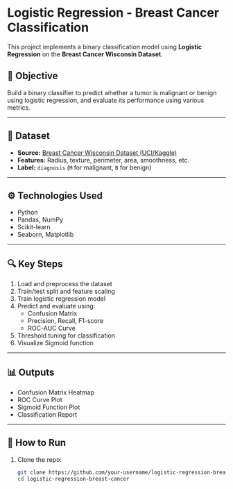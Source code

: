 # Logistic Regression - Breast Cancer Classification

This project implements a binary classification model using **Logistic Regression** on the **Breast Cancer Wisconsin Dataset**.

## 📌 Objective

Build a binary classifier to predict whether a tumor is malignant or benign using logistic regression, and evaluate its performance using various metrics.

---

## 📁 Dataset

- **Source:** [Breast Cancer Wisconsin Dataset (UCI/Kaggle)](https://www.kaggle.com/datasets/uciml/breast-cancer-wisconsin-data)
- **Features:** Radius, texture, perimeter, area, smoothness, etc.
- **Label:** `diagnosis` (`M` for malignant, `B` for benign)

---

## ⚙️ Technologies Used

- Python
- Pandas, NumPy
- Scikit-learn
- Seaborn, Matplotlib

---

## 🔍 Key Steps

1. Load and preprocess the dataset
2. Train/test split and feature scaling
3. Train logistic regression model
4. Predict and evaluate using:
   - Confusion Matrix
   - Precision, Recall, F1-score
   - ROC-AUC Curve
5. Threshold tuning for classification
6. Visualize Sigmoid function

---

## 📊 Outputs

- Confusion Matrix Heatmap
- ROC Curve Plot
- Sigmoid Function Plot
- Classification Report

---

## 🚀 How to Run

1. Clone the repo:
   ```bash
   git clone https://github.com/your-username/logistic-regression-breast-cancer.git
   cd logistic-regression-breast-cancer
